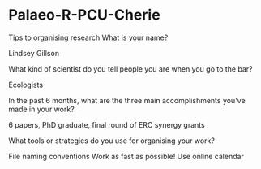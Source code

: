 # Palaeo-R-PCU-Cherie
Tips to organising research
What is your name?

Lindsey Gillson


What kind of scientist do you tell people you are when you go to the bar?

Ecologists

In the past 6 months, what are the three main accomplishments you've made in your work?

6 papers, PhD graduate, final round of ERC synergy grants


What tools or strategies do you use for organising your work?

File naming conventions
Work as fast as possible!
Use online calendar
